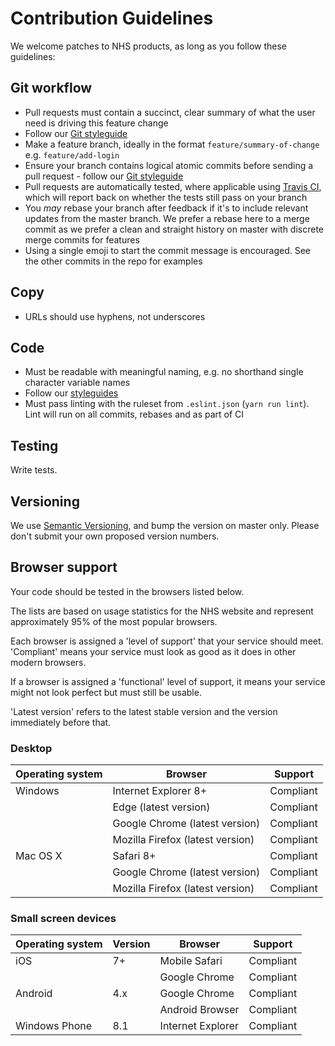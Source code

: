 # Contribution Guidelines

We welcome patches to NHS products, as long as you follow these guidelines:

## Git workflow

- Pull requests must contain a succinct, clear summary of what the user need is
  driving this feature change
- Follow our [Git styleguide](https://github.com/nhsuk/styleguides/blob/master/git.md)
- Make a feature branch, ideally in the format `feature/summary-of-change` e.g.
  `feature/add-login`
- Ensure your branch contains logical atomic commits before sending a pull
  request - follow our
  [Git styleguide](https://github.com/nhsuk/styleguides/blob/master/git.md)
- Pull requests are automatically tested, where applicable using
  [Travis CI](https://travis-ci.org/), which will report back on whether the tests
  still pass on your branch
- You *may* rebase your branch after feedback if it's to include relevant
  updates from the master branch. We prefer a rebase here to a merge commit as
  we prefer a clean and straight history on master with discrete merge commits
  for features
- Using a single emoji to start the commit message is encouraged. See the other
  commits in the repo for examples

## Copy

- URLs should use hyphens, not underscores

## Code

- Must be readable with meaningful naming, e.g. no shorthand single character
  variable names
- Follow our [styleguides](https://github.com/nhsuk/styleguides)
- Must pass linting with the ruleset from `.eslint.json` (`yarn run lint`).
  Lint will run on all commits, rebases and as part of CI

## Testing

Write tests.

## Versioning

We use [Semantic Versioning](http://semver.org/), and bump the version
on master only. Please don't submit your own proposed version numbers.

## Browser support

Your code should be tested in the browsers listed below.

The lists are based on usage statistics for the NHS website and
represent approximately 95% of the most popular browsers.

Each browser is assigned a 'level of support' that your service should meet.
'Compliant' means your service must look as good as it does in other modern
browsers.

If a browser is assigned a 'functional' level of support, it means your service
might not look perfect but must still be usable.

'Latest version' refers to the latest stable version and the version immediately
before that.

### Desktop

| Operating system | Browser                          | Support   |
| ---------------- | -------                          | -------   |
| Windows          | Internet Explorer 8+             | Compliant |
|                  | Edge (latest version)            | Compliant |
|                  | Google Chrome (latest version)   | Compliant |
|                  | Mozilla Firefox (latest version) | Compliant |
| Mac OS X         | Safari 8+                        | Compliant |
|                  | Google Chrome (latest version)   | Compliant |
|                  | Mozilla Firefox (latest version) | Compliant |

### Small screen devices

| Operating system | Version | Browser           | Support   |
| ---------------- | ------- | -------           | -------   |
| iOS              | 7+      | Mobile Safari     | Compliant |
|                  |         | Google Chrome     | Compliant |
| Android          | 4.x     | Google Chrome     | Compliant |
|                  |         | Android Browser   | Compliant |
| Windows Phone    | 8.1     | Internet Explorer | Compliant |
